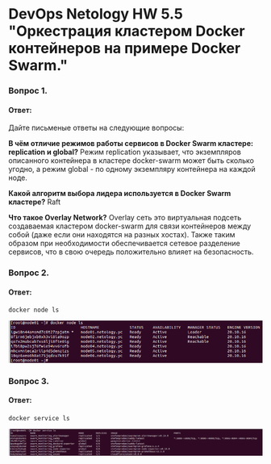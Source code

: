 ﻿# DevOps Netology HW 5.5 "Оркестрация кластером Docker контейнеров на примере Docker Swarm."

### Вопрос 1. 
#### Ответ:
Дайте письменые ответы на следующие вопросы:

<b>В чём отличие режимов работы сервисов в Docker Swarm кластере: replication и global?</b>
Режим replication указывает, что экземпляров описанного контейнера в кластере docker-swarm может быть сколько угодно, 
а режим global - по одному экземпляру контейнера на каждой ноде.

<b>Какой алгоритм выбора лидера используется в Docker Swarm кластере?</b>
Raft

<b>Что такое Overlay Network?</b>
Overlay сеть это виртуальная подсеть создаваемая кластером docker-swarm для связи контейнеров между собой (даже если они находятся на разных хостах). 
Также таким образом при необходимости обеспечивается сетевое разделение сервисов, что в свою очередь положительно влияет на безопасность.

### Вопрос 2.
#### Ответ:
```
docker node ls
```

![scr01.png](img/scr01.png)

### Вопрос 3.
#### Ответ:
```
docker service ls
```

![scr02.png](img/scr02.png)